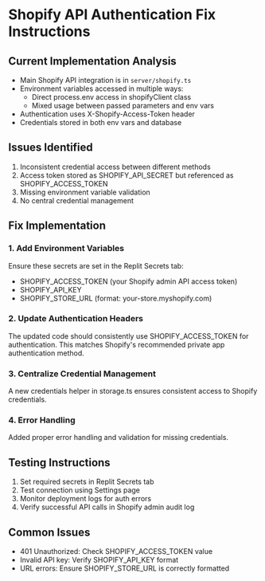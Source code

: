 
# Shopify API Authentication Fix Instructions

## Current Implementation Analysis
- Main Shopify API integration is in `server/shopify.ts`
- Environment variables accessed in multiple ways:
  - Direct process.env access in shopifyClient class
  - Mixed usage between passed parameters and env vars
- Authentication uses X-Shopify-Access-Token header
- Credentials stored in both env vars and database

## Issues Identified
1. Inconsistent credential access between different methods
2. Access token stored as SHOPIFY_API_SECRET but referenced as SHOPIFY_ACCESS_TOKEN
3. Missing environment variable validation
4. No central credential management

## Fix Implementation

### 1. Add Environment Variables
Ensure these secrets are set in the Replit Secrets tab:
- SHOPIFY_ACCESS_TOKEN (your Shopify admin API access token)
- SHOPIFY_API_KEY
- SHOPIFY_STORE_URL (format: your-store.myshopify.com)

### 2. Update Authentication Headers
The updated code should consistently use SHOPIFY_ACCESS_TOKEN for authentication. This matches Shopify's recommended private app authentication method.

### 3. Centralize Credential Management
A new credentials helper in storage.ts ensures consistent access to Shopify credentials.

### 4. Error Handling
Added proper error handling and validation for missing credentials.

## Testing Instructions
1. Set required secrets in Replit Secrets tab
2. Test connection using Settings page
3. Monitor deployment logs for auth errors
4. Verify successful API calls in Shopify admin audit log

## Common Issues
- 401 Unauthorized: Check SHOPIFY_ACCESS_TOKEN value
- Invalid API key: Verify SHOPIFY_API_KEY format
- URL errors: Ensure SHOPIFY_STORE_URL is correctly formatted
